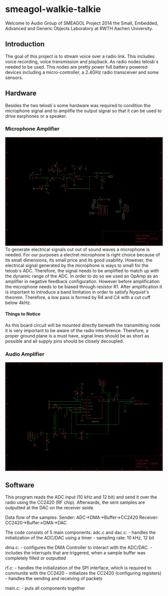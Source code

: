 smeagol-walkie-talkie
=====================

Welcome to Audio Group of SMEAGOL Project 2014 the Small, Embedded, Advanced and Generic Objects Laboratory at RWTH Aachen University. 

## Introduction ##

The goal of this project is to stream voice over a radio link. This includes voice recording, voice transmission and playback.
As radio nodes telosb´s needed to be used. This nodes are pretty power full battery powered devices including a micro-controller, a 2.4GHz radio transceiver and some sensors. 

## Hardware ##

Besides the two telosb´s some hardware was required to condition the microphone signal and to amplifie the output signal so that it can be used to drive earphones or a speaker.

### Microphone Amplifier ###
![alt text](/images/mic_amp/schematic.png "Schematic of Microphone Amplifier")
To generate electrical signals out out of sound waves a microphone is needed. For our purposes a electret microphone is right choice because of its small dimensions, its small price and
its good usability. However, the electrical signal generated by the microphone is ways to small for the telosb`s ADC. Therefore, the signal needs to be amplified to match up with the dynamic range
of the ADC. In order to do so we used an OpAmp as an amplifier in negative feedback configuration.  However before amplification the microphone needs to be biased through resistor R1. After amplification it is important to introduce a band limitation in order to satisfy Nyquist's theorem.
Therefore, a low pass is formed by R4 and C4 with a cut cuff below 4kHz.

#### Things to Notice ####
As this board circuit will be mounted directly beneath the transmitting node it is very important to be aware of the radio interference. Therefore, a proper ground plane is a must have, signal lines should be as short as possible and all supply pins should be closely decoupled.   


### Audio Amplifier ###
![alt text](/images/audio_amp/schematic.png "Schematic of Audio Amplifier")

## Software ##
This program reads the ADC input (10 kHz and 12 bit) and send it over the radio using the CC2420 (RF chip). Afterwards, the sent samples are outputted at the DAC on the receiver seide.

Data flow of the samples:
Sender: ADC->DMA->Buffer->CC2420
Receiver: CC2420->Buffer->DMA->DAC

The code consists of 5 main components:
adc.c and dac.c: - handles the initialization of the ADC/DAC using a timer
		 - sampling rate: 10 kHz, 12 bit

dma.c:		 - configures the DMA Controller to interact with the ADC/DAC.
		 - includes the interrupts that are triggered, when a sample buffer was completely filled or outputted

rf.c:		 - handles the initialization of the SPI interface, which is required to communite with the CC2420
		 - initializes the CC2420 (configuring registers)
		 - handles the sending and receiving of packets

main.c:		 - puts all components together
